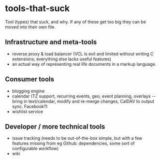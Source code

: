 # tools-that-suck

Tool (types) that suck, and why. If any of these get too big they can be moved into their own file.

## Infrastructure and meta-tools

 * reverse proxy & load balancer (VCL is evil and limited without writing C extensions; everything else lacks useful features)
 * an actual way of representing real life documents in a markup language.

## Consumer tools

 * blogging engine
 * calendar (TZ support, recurring events, geo, event planning, overlays -- bring in text/calendar, modify and re-merge changes, CalDAV to output sync. Facebook?)
 * wishlist service

## Developer / more technical tools

 * issue tracking (needs to be out-of-the-box simple, but with a few features missing from eg Github: dependencies, some sort of configurable workflow)
 * wiki
